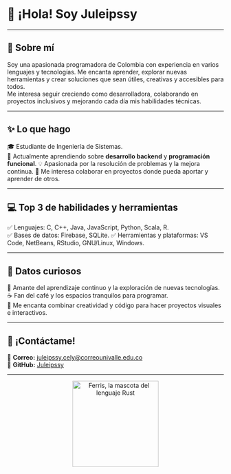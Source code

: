# 👋 ¡Hola! Soy Juleipssy

---

## 🚀 Sobre mí

Soy una apasionada programadora de Colombia con experiencia en varios lenguajes y tecnologías. Me encanta aprender, explorar nuevas herramientas y crear soluciones que sean útiles, creativas y accesibles para todos.  
Me interesa seguir creciendo como desarrolladora, colaborando en proyectos inclusivos y mejorando cada día mis habilidades técnicas.

---

## ✨ Lo que hago

🎓 Estudiante de Ingeniería de Sistemas.  
🌱 Actualmente aprendiendo sobre **desarrollo backend** y **programación funcional**.
💡 Apasionada por la resolución de problemas y la mejora continua.
💬 Me interesa colaborar en proyectos donde pueda aportar y aprender de otros.  

---

## 💻 Top 3 de habilidades y herramientas

✅ Lenguajes: C, C++, Java, JavaScript, Python, Scala, R.  
✅ Bases de datos: Firebase, SQLite.
✅ Herramientas y plataformas: VS Code, NetBeans, RStudio, GNU/Linux, Windows.

---

## 🌟 Datos curiosos

🌱 Amante del aprendizaje continuo y la exploración de nuevas tecnologías.  
☕ Fan del café y los espacios tranquilos para programar.  
🎨 Me encanta combinar creatividad y código para hacer proyectos visuales e interactivos. 


---

## 📢 ¡Contáctame!

📧 **Correo:** juleipssy.cely@correounivalle.edu.co  
🐙 **GitHub:** [Juleipssy](https://github.com/Juleipssy)

---

<p align="center">
  <img src="https://intro.rustbridge.com/img/ferris.gif" width="200" alt="Ferris, la mascota del lenguaje Rust">
</p>
